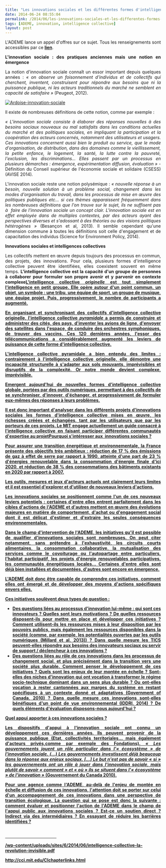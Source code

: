 ```yaml
---
title: "Les innovations sociales et les différentes formes d'intelligences collectives"
date: 2014-06-24 08:55:04
permalink: /2014/06/les-innovations-sociales-et-les-differentes-formes-dintelligences-collectives-2.html
tags: [ADEME, innovation, intelligence collective]
layout: post
---
```


<p style="text-align: justify">L'ADEME lance un appel d'offres sur ce sujet. Tous les renseignements sont accessibles par ce <a href="http://www.boamp.fr/avis/detail/14-93763/officiel" target="_blank"><strong>lien</strong></a>.</p> <p style="text-align: justify"><strong>L'innovation sociale : des pratiques anciennes mais une notion en émergence</strong></p> <p style="text-align: justify">La notion d'innovation sociale connaît un essor important depuis quelques années : <em>« on observe un foisonnement d'individus et de collectifs qui cherchent, inventent, construisent pour répondre aux besoins que ni la puissance publique, ni les acteurs traditionnels du marché ne semblent en capacité de satisfaire »</em> (Peugeot, 2012).</p> <p style="text-align: justify"><a class="asset-img-link" href="https://gabrielplassat.github.io/transportsdufutur/wp-content/uploads/sites/6/old/6a0120a66d2ad4970b01a73ddf10d2970d-pi.jpg"><img alt="Ardoise-innovation-sociale" border="0" class="asset  asset-image at-xid-6a0120a66d2ad4970b01a73ddf10d2970d image-full img-responsive" src="/wp-content/uploads/sites/6/old/6a0120a66d2ad4970b01a73ddf10d2970d-800wi.jpg" title="Ardoise-innovation-sociale" /></a></p> <p style="text-align: justify"></p>  <!--more-->  <p style="text-align: justify">Il existe de nombreuses définitions de cette notion, comme par exemple :</p> <p style="text-align: justify"><em>« L'innovation sociale consiste à élaborer des réponses nouvelles à des besoins sociaux nouveaux ou mal satisfaits dans les conditions actuelles du marché et des politiques sociales, en impliquant la participation et la coopération des acteurs concernés, notamment des utilisateurs et usagers. Ces innovations concernent aussi bien le produit ou service, que le mode d'organisation, de distribution, dans des domaines comme le vieillissement, la petite enfance, le logement, la santé, la lutte contre la pauvreté, l'exclusion, les discriminations… Elles passent par un processus en plusieurs démarches : émergence, expérimentation diffusion, évaluation » </em>- Définition du Conseil supérieur de l'économie sociale et solidaire (CSESS)(AVISE 2014)<em>.</em></p> <p style="text-align: justify">L'innovation sociale reste une notion polysémique :<em> « nouvelle réponse à un besoin, nouvelle solution à un problème social, changement dans les modes d'organisation du travail, dans les processus de mise en œuvre des politiques publiques etc… si ces thèmes apparaissent fréquemment dans les nombreuses définitions que l'on trouve sur le sujet, ils ne suffisent pas à  faire de l'innovation sociale un concept clair. L'innovation sociale est en effet employée dans de multiples contextes, par des acteurs ayant des perspectives diverses et s'adossant à des théories ou des visions politiques hétérogènes »</em> (Besançon et al, 2013)<em>. </em>Il semble cependant qu'une dimension commune à toutes les définitions soit celle d'engagement et de capacitation des individus (Science for Environment Policy, 2014).</p> <p style="text-align: justify"><strong>Innovations sociales et intelligences collectives</strong></p> <p style="text-align: justify">Les collectifs mettent en œuvre depuis toujours des processus en commun, des projets, des innovations. Pour cela, plusieurs formes d'intelligence collective peuvent être identifiées, elles coexistent souvent en même temps. <strong>L'intelligence collective est la capacité d'un groupe de personnes à collaborer pour formuler son propre avenir et y parvenir en contexte complexe<a href="https://gabrielplassat.github.io/transportsdufutur//ademe.intra/angers$/PROJETS/GTI_CITOYENS_DU_FUTUR/02-Appel%20Offre/Dossier%20de%20consultation%20Innovations%20sociales%20intell%20collective%20vfinal.docx#_ftn1" name="_ftnref1" title="><strong>[1]</strong></a>.</strong></p> <p style="text-align: justify">L'intelligence collective <em>originelle</em> est tout simplement l'intelligence en petit groupe. Elle opère autour d'un point commun, un objet, un symbole : une tribu, une équipe de sport, un groupe de musique, une équipe projet. Puis, progressivement, le nombre de participants a augmenté.</p> <p style="text-align: justify">En organisant et synchronisant des collectifs d'intelligence collective originelle, l'intelligence collective <em>pyramidale</em> a permis de construire et administrer des cités, des pays, d'inventer les avions de ligne, d'envoyer des satellites dans l'espace, de conduire des orchestres symphoniques, de trouver des vaccins. Ces 120 dernières années, l'essor des télécommunications a considérablement augmenté les leviers de puissance de cette forme d'intelligence collective.</p> <p style="text-align: justify">L'intelligence collective pyramidale a bien entendu des limites : contrairement à l'intelligence collective originelle, elle démontre une incapacité structurelle à s'adapter aux sols mouvants, imprévisibles et disruptifs de la complexité. Or notre monde devient complexe, imprévisible.</p> <p style="text-align: justify">Emergent aujourd'hui de nouvelles formes d'intelligence collective globale, portées par des outils numériques, permettant à des collectifs de se synchroniser, d'innover, d'échanger, et progressivement de formuler eux-mêmes des réponses à leurs problèmes.</p> <p style="text-align: justify">Il est donc important d'analyser dans les différents projets d'innovations sociales les formes d'intelligence collective mises en œuvre, les richesses créées et échangées, tant par les utilisateurs que par les porteurs de ces projets. Le MIT engage actuellement un guide consacré à l'intelligence collective en faisant participer différentes communautés d'expertise au projet<a href="https://gabrielplassat.github.io/transportsdufutur//ademe.intra/angers$/PROJETS/GTI_CITOYENS_DU_FUTUR/02-Appel%20Offre/Dossier%20de%20consultation%20Innovations%20sociales%20intell%20collective%20vfinal.docx#_ftn2" name="_ftnref2" title="><strong><strong>[2]</strong></strong></a>.</p> <p style="text-align: justify"><strong>Pourquoi s'intéresser aux  innovations sociales ?</strong></p> <p style="text-align: justify">Pour assurer une transition énergétique et environnementale, la France présente des objectifs très ambitieux : réduction de 17 % des émissions de gaz à effet de serre par rapport à 1990, atteinte d'une part de 23 % d'énergies renouvelable dans la consommation d'énergie finale d'ici 2020, et réduction de 38 % des consommations des bâtiments existants en 2020 par rapport à 2007.</p> <p style="text-align: justify">Les outils, mesures et jeux d'acteurs actuels ont clairement leurs limites et il est essentiel d'explorer et d'utiliser de nouveaux leviers d'actions.</p> <p style="text-align: justify">Les innovations sociales se positionnent comme l'un de ces nouveaux leviers potentiels : certaines d'entre elles entrent parfaitement dans les cibles d'actions de l'ADEME et d'autres mettent en œuvre des évolutions majeures en matière de comportement, d'achat ou d'engagement social dont il est délicat d'estimer et d'extraire les seules conséquences environnementales.</p> <p style="text-align: justify">Dans le champ d'intervention de l'ADEME, les initiatives qu'il est possible de qualifier d'innovations sociales sont nombreuses. On peut citer notamment, sans prétendre à l'exhaustivité, les circuits courts alimentaires, la consommation collaborative, la mutualisation des services comme le covoiturage ou l'autopartage entre particuliers, l'habitat participatif, les projets d'énergie renouvelables participatives, les communautés énergétiques locales… Certaines d'entre elles sont déjà bien installées et documentées, d'autres sont encore en émergence.</p> <p style="text-align: justify">L'ADEME doit donc être capable de comprendre ces initiatives, comment elles ont émergé et de développer des moyens d'actions spécifiques envers elles.</p> <p style="text-align: justify">Ces initiatives soulèvent deux types de question :</p> <ul style="text-align: justify"> <li>Des questions liées au <strong>processus d'innovation</strong> lui-même : qui sont ces innovateurs ? Quelles sont leurs motivations ? De quelles ressources disposent-ils pour mettre en place et développer ces initiatives ? Comment utilisent-ils les ressources mises à leur disposition par les pouvoirs publics, mais également les ressources disponibles dans la société (comme, par exemple, les potentialités ouvertes par les outils numériques (Millard et al, 2013)) ? Dans quelle mesure les TICS peuvent-elles répondre aux besoins des innovateurs sociaux ou servir de support / déclencheur à ces innovations ?</li> <li>Des questions liées au <strong>rôle de ces innovations dans les processus de changement social, et plus précisément dans la transition vers une société plus durable</strong>. Comment penser le développement de ces initiatives ? Quels sont les enjeux de leur montée en échelle ? Sont-elles des niches d'innovation qui ont vocation à transformer le régime socio-technique dominant dans un sens plus durable ? Ou ont-elles vocation à rester cantonnées aux marges du système en restant spécifiques à un contexte donné et adaptatives (Government of Canada, 2010) ? Dans quelle mesure ces innovations sont-elles bénéfiques d'un point de vue environnemental (IDDRI, 2014) ? De quels éléments d'évaluation disposons-nous aujourd'hui ?</li> </ul> <p style="text-align: justify"><strong>Quel appui apporter à ces innovations sociales ?</strong></p> <p style="text-align: justify">Les dispositifs d'appui à l'innovation sociale ont connu un développement ces dernières années. Ils peuvent provenir de la puissance publique (Etat, collectivités territoriales… mais également d'acteurs privés,comme par exemple des Fondations). <em>« Les gouvernements jouent un rôle particulier dans l'« écosystème » de l'innovation sociale. (…) Les gouvernements investissent déjà beaucoup dans la réponse aux enjeux sociaux. […] Le but n'est pas de savoir « si » les gouvernements ont un rôle à jouer dans l'innovation sociale, mais plutôt de savoir « comment » et « où » ils se situent dans l'« écosystème » de l'innovation »</em> (Gouvernement du Canada 2010).</p> <p style="text-align: justify">Pour une agence comme l'ADEME, au-delà de l'enjeu de montée en échelle et diffusion de ces innovations, l'attention doit se porter sur celui d'un accompagnement de ces innovations dans une perspective de transition écologique. La question qui se pose est donc la suivante : comment évaluer et positionner l'action de l'ADEME dans le champ de l'appui public aux innovations sociales ? Est-ce un soutien direct ? Indirect via des intermédiaires ? En essayant de réduire les barrières identifiées ?</p> <div><br /><hr align="left" size="1" width="33%" /> <div id="ftn1"> <p><a href="https://gabrielplassat.github.io/transportsdufutur//ademe.intra/angers$/PROJETS/GTI_CITOYENS_DU_FUTUR/02-Appel%20Offre/Dossier%20de%20consultation%20Innovations%20sociales%20intell%20collective%20vfinal.docx#_ftnref1" name="_ftn1" title=">[1]</a> <a href="https://gabrielplassat.github.io/transportsdufutur/wp-content/uploads/sites/6/2014/06/intelligence-collective-la-revolution-invisible.pdf">/wp-content/uploads/sites/6/2014/06/intelligence-collective-la-revolution-invisible.pdf</a></p> </div> <div id="ftn2"> <p><a href="https://gabrielplassat.github.io/transportsdufutur//ademe.intra/angers$/PROJETS/GTI_CITOYENS_DU_FUTUR/02-Appel%20Offre/Dossier%20de%20consultation%20Innovations%20sociales%20intell%20collective%20vfinal.docx#_ftnref2" name="_ftn2" title=">[2]</a> <a href="http://cci.mit.edu/CIchapterlinks.html">http://cci.mit.edu/CIchapterlinks.html</a></p> </div> </div>
